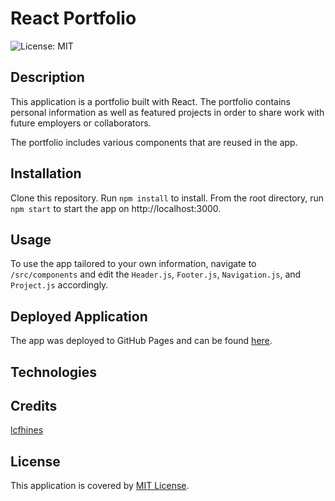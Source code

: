 # React Portfolio

![License: MIT](https://img.shields.io/badge/License-MIT-yellow.svg)

## Description

This application is a portfolio built with React. The portfolio contains personal information as well as featured projects in order to share work with future employers or collaborators. 

The portfolio includes various components that are reused in the app. 

## Installation

Clone this repository. Run ```npm install``` to install. From the root directory, run ```npm start``` to start the app on http://localhost:3000.

## Usage

To use the app tailored to your own information, navigate to ```/src/components``` and edit the ```Header.js```, ```Footer.js```, ```Navigation.js```, and ```Project.js``` accordingly.

## Deployed Application

The app was deployed to GitHub Pages and can be found [here]().

<!-- screenshot -->

## Technologies


## Credits

[lcfhines](https://github.com/lcfhines)

## License

This application is covered by [MIT License](https://choosealicense.com/licenses/mit/).